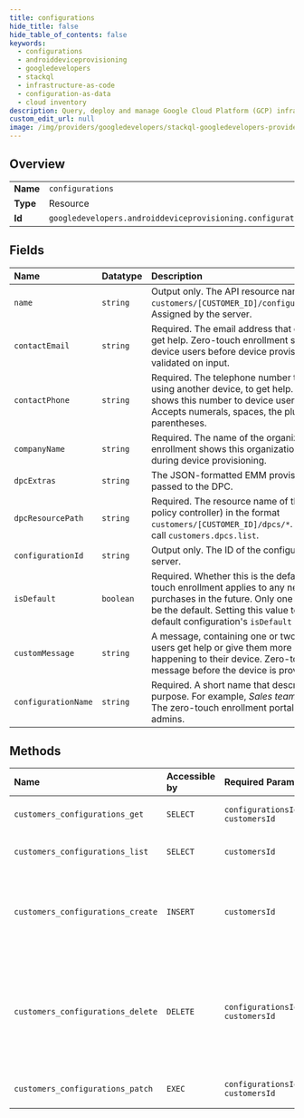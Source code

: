 ```yaml
---
title: configurations
hide_title: false
hide_table_of_contents: false
keywords:
  - configurations
  - androiddeviceprovisioning
  - googledevelopers    
  - stackql
  - infrastructure-as-code
  - configuration-as-data
  - cloud inventory
description: Query, deploy and manage Google Cloud Platform (GCP) infrastructure and resources using SQL
custom_edit_url: null
image: /img/providers/googledevelopers/stackql-googledevelopers-provider-featured-image.png
---
```

  
    

## Overview
<table><tbody>
<tr><td><b>Name</b></td><td><code>configurations</code></td></tr>
<tr><td><b>Type</b></td><td>Resource</td></tr>
<tr><td><b>Id</b></td><td><code>googledevelopers.androiddeviceprovisioning.configurations</code></td></tr>
</tbody></table>

## Fields
| Name | Datatype | Description |
|:-----|:---------|:------------|
| `name` | `string` | Output only. The API resource name in the format `customers/[CUSTOMER_ID]/configurations/[CONFIGURATION_ID]`. Assigned by the server. |
| `contactEmail` | `string` | Required. The email address that device users can contact to get help. Zero-touch enrollment shows this email address to device users before device provisioning. The value is validated on input. |
| `contactPhone` | `string` | Required. The telephone number that device users can call, using another device, to get help. Zero-touch enrollment shows this number to device users before device provisioning. Accepts numerals, spaces, the plus sign, hyphens, and parentheses. |
| `companyName` | `string` | Required. The name of the organization. Zero-touch enrollment shows this organization name to device users during device provisioning. |
| `dpcExtras` | `string` | The JSON-formatted EMM provisioning extras that are passed to the DPC. |
| `dpcResourcePath` | `string` | Required. The resource name of the selected DPC (device policy controller) in the format `customers/[CUSTOMER_ID]/dpcs/*`. To list the supported DPCs, call `customers.dpcs.list`. |
| `configurationId` | `string` | Output only. The ID of the configuration. Assigned by the server. |
| `isDefault` | `boolean` | Required. Whether this is the default configuration that zero-touch enrollment applies to any new devices the organization purchases in the future. Only one customer configuration can be the default. Setting this value to `true`, changes the previous default configuration's `isDefault` value to `false`. |
| `customMessage` | `string` | A message, containing one or two sentences, to help device users get help or give them more details about what’s happening to their device. Zero-touch enrollment shows this message before the device is provisioned. |
| `configurationName` | `string` | Required. A short name that describes the configuration's purpose. For example, _Sales team_ or _Temporary employees_. The zero-touch enrollment portal displays this name to IT admins. |
## Methods
| Name | Accessible by | Required Params | Description |
|:-----|:--------------|:----------------|:------------|
| `customers_configurations_get` | `SELECT` | `configurationsId, customersId` | Gets the details of a configuration. |
| `customers_configurations_list` | `SELECT` | `customersId` | Lists a customer's configurations. |
| `customers_configurations_create` | `INSERT` | `customersId` | Creates a new configuration. Once created, a customer can apply the configuration to devices. |
| `customers_configurations_delete` | `DELETE` | `configurationsId, customersId` | Deletes an unused configuration. The API call fails if the customer has devices with the configuration applied. |
| `customers_configurations_patch` | `EXEC` | `configurationsId, customersId` | Updates a configuration's field values. |
